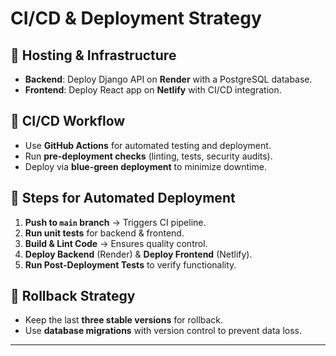 # CI/CD & Deployment Strategy  

## 🔹 Hosting & Infrastructure  
- **Backend**: Deploy Django API on **Render** with a PostgreSQL database.  
- **Frontend**: Deploy React app on **Netlify** with CI/CD integration.  

## 🔹 CI/CD Workflow  
- Use **GitHub Actions** for automated testing and deployment.  
- Run **pre-deployment checks** (linting, tests, security audits).  
- Deploy via **blue-green deployment** to minimize downtime.  

## 🔹 Steps for Automated Deployment  
1. **Push to `main` branch** → Triggers CI pipeline.  
2. **Run unit tests** for backend & frontend.  
3. **Build & Lint Code** → Ensures quality control.  
4. **Deploy Backend** (Render) & **Deploy Frontend** (Netlify).  
5. **Run Post-Deployment Tests** to verify functionality.  

## 🔹 Rollback Strategy  
- Keep the last **three stable versions** for rollback.  
- Use **database migrations** with version control to prevent data loss.  

---